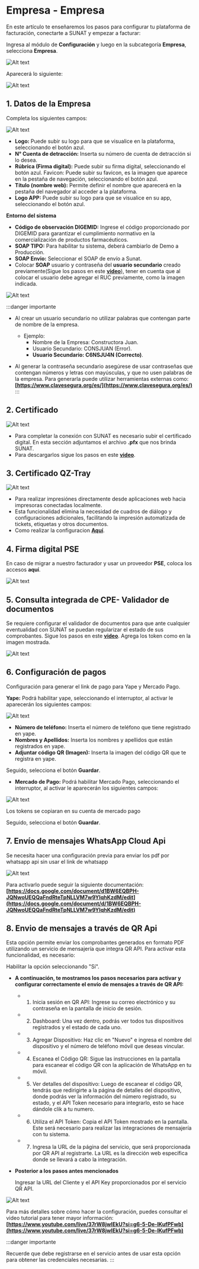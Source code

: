 
# Empresa - Empresa

En este artículo te enseñaremos los pasos para configurar tu plataforma de facturación, conectarte a SUNAT y empezar a facturar:

Ingresa al módulo de **Configuración** y luego en la subcategoría **Empresa**, selecciona **Empresa**.

![Alt text](img/empresaa1.jpg)

Aparecerá lo siguiente:

![Alt text](img/download.png)

## 1.  Datos de la Empresa

Completa los siguientes campos:

![Alt text](img/datosempresaa2.jpg)

* **Logo:** Puede subir su logo para que se visualice en la plataforma, seleccionando el botón azul.
* **N° Cuenta de detracción:** Inserta su número de cuenta de detracción si lo desea.
* **Rúbrica (Firma digital):** Puede subir su firma digital, seleccionando el botón azul.
Favicon: Puede subir su favicon, es la imagen que aparece en la pestaña de navegación, seleccionando el botón azul.
* **Título (nombre web):**  Permite definir el nombre que aparecerá en la pestaña del navegador al acceder a la plataforma.
* **Logo APP:** Puede subir su logo para que se visualice en su app, seleccionando el botón azul.
  
**Entorno del sistema**

* **Código de observación DIGEMID:**  Ingrese el código proporcionado por DIGEMID para garantizar el cumplimiento normativo en la comercialización de productos farmacéuticos.
* **SOAP TIPO:** Para habilitar tu sistema, deberá cambiarlo de Demo a Producción.
* **SOAP Envio:** Seleccionar el SOAP de envío a Sunat.
* Colocar **SOAP** usuario y contraseña del **usuario secundario** creado previamente(Sigue los pasos en este **[video](https://www.youtube.com/watch?v=PZ028aDpR3A&ab_channel=DigitalBuho)**), tener en cuenta que al colocar el usuario debe agregar el RUC previamente, como la imagen indicada.

![Alt text](img/datosempresaa3.jpg)

:::danger importante

* Al crear un usuario secundario no utilizar palabras que contengan parte de nombre
de la empresa.

  * Ejemplo:
    * Nombre de la Empresa: Constructora Juan.
    * Usuario Secundario: CONSJUAN (Error).
    * **Usuario Secundario: C6NSJU4N (Correcto)**.
* Al generar la contraseña secundario asegúrese de usar contraseñas que
contengan números y letras con mayúsculas, y que no usen palabras de la
empresa. Para generarla puede utilizar herramientas externas como: **[https://www.clavesegura.org/es/](https://www.clavesegura.org/es/)**
:::

## 2.  Certificado

![Alt text](img/reportecertificado.jpg)

* Para completar la conexión con SUNAT es necesario subir el certificado digital. En esta sección adjuntamos el archivo **.pfx** que nos brinda SUNAT.
* Para descargarlos sigue los pasos en este  **[video](https://www.youtube.com/watch?v=N8fse05yda8&ab_channel=DigitalBuho)**.

## 3.  Certificado QZ-Tray

![Alt text](img/Certificado_QZ.PNG)

* Para realizar impresiónes directamente desde aplicaciones web hacia impresoras conectadas localmente.
* Esta funcionalidad elimina la necesidad de cuadros de diálogo y configuraciones adicionales, facilitando la impresión automatizada de tickets, etiquetas y otros documentos.
* Como realizar la configuracion **[Aquí](https://fastura.github.io/documentacion/guias-adicionales/Generar-Certificado-QZ-Tray)**.

## 4.  Firma digital PSE

En caso de migrar a nuestro facturador y usar un proveedor **PSE**, coloca los accesos **aquí**.

![Alt text](img/datosempresaa5.jpg)

## 5.  Consulta integrada de CPE- Validador de documentos

Se requiere configurar el validador de documentos para que ante cualquier eventualidad con SUNAT se puedan regularizar el estado de sus comprobantes. Sigue los pasos en este **[video](https://www.youtube.com/watch?v=6YqtOrIjaDY&t=3s&ab_channel=DigitalBuho)**. Agrega los token como en la imagen mostrada.

![Alt text](img/datosempresaa4.jpg)

## 6. Configuración de pagos

Configuración para generar el link de pago para Yape y Mercado Pago.

**Yape:** Podrá habilitar yape, seleccionando el interruptor, al activar le aparecerán los siguientes campos:

![Alt text](img/datosempresaa66.jpg)

* **Número de teléfono:** Inserta el número de teléfono que tiene registrado en yape.
* **Nombres y Apellidos:** Inserta los nombres y apellidos que están registrados en yape.
* **Adjuntar código QR (Imagen):** Inserta la imagen del código QR que te registra en yape.

Seguido, selecciona el botón **Guardar**.

* **Mercado de Pago:** Podrá habilitar Mercado Pago, seleccionando el interruptor, al activar le aparecerán los siguientes campos:

![Alt text](img/mercadolibre.jpg)

Los tokens se copiaran en su cuenta de mercado pago

Seguido, selecciona el botón **Guardar**.

## 7.  Envío de mensajes WhatsApp Cloud Api

Se necesita hacer una configuración previa para enviar los pdf por whatsapp api sin usar el link de whatsapp

![Alt text](img/datosempresaa22.jpg)

Para activarlo puede seguir la siguiente documentación: **[https://docs.google.com/document/d1BW6EQBPH-JQNwoUEQQaFndRteTpNLLVM7w9YIqhKzdM/edit](https://docs.google.com/document/d/1BW6EQBPH-JQNwoUEQQaFndRteTpNLLVM7w9YIqhKzdM/edit)**

## 8.  Envio de mensajes a través de QR Api

Esta opción permite enviar los comprobantes generados en formato PDF utilizando un servicio de mensajería que integra QR API. Para activar esta funcionalidad, es necesario:

  Habilitar la opción seleccionando "Sí".

* **A continuación, te mostramos los pasos necesarios para activar y configurar correctamente el envío de mensajes a través de QR API:**
    * 1. Inicia sesión en QR API: Ingrese su correo electrónico y su contraseña en la pantalla de inicio de sesión.

    * 2. Dashboard: Una vez dentro, podrás ver todos tus dispositivos registrados y el estado de cada uno.

    * 3. Agregar Dispositivo: Haz clic en "Nuevo" e ingresa el nombre del dispositivo y el número de teléfono móvil que deseas vincular.

    * 4. Escanea el Código QR: Sigue las instrucciones en la pantalla para escanear el código QR con la aplicación de WhatsApp en tu móvil.

    * 5. Ver detalles del dispositivo: Luego de escanear el código QR, tendrás que redirigirte a la página de detalles del dispositivo, donde podrás ver la información del número registrado, su estado, y el API Token necesario para integrarlo, esto se hace dándole clik a tu numero.

    * 6. Utiliza el API Token: Copia el API Token mostrado en la pantalla. Este será necesario para realizar las integraciones de mensajería con tu sistema.

    * 7. Ingresa la URL de la página del servicio, que será proporcionada por QR API al registrarte. La URL es la dirección web específica donde se llevará a cabo la integración.

* **Posterior a los pasos antes mencionados**

  Ingresar la URL del Cliente y el API Key proporcionados por el servicio QR API.

![Alt text](img/datosempresaa33.jpg)

Para más detalles sobre cómo hacer la configuración, puedes consultar el video tutorial para tener mayor información:
**[https://www.youtube.com/live/37rW8jwIEkU?si=g6-5-De-IKufPFwb](https://www.youtube.com/live/37rW8jwIEkU?si=g6-5-De-IKufPFwb)**

:::danger importante

Recuerde que debe registrarse en el servicio antes de usar esta opción para obtener las credenciales necesarias.
:::



